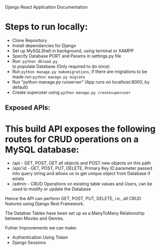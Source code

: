 Django React Application Documentation

# Steps to run locally:
* Clone Repository
* Install dependancies for Django
* Set up MySQLShell in background, using terminal or XAMPP
* Specify Database PORT and Params in settings.py file
* Run:
`python dbload.py` \
to populate Database (Only required to do once)
* Run `python manage.py makemigrations`, if there are migrations to be made run `python manage.py migrate`
* Run "python manage.py runserver" (App runs on localhost:8000, by default)
* Create superuser using `python manage.py createsuperuser`

## Exposed APIs:

# This build API exposes the following routes for CRUD operations on a MySQL database:
 - /api - GET, POST, GET all objects and POST new objects on this path
 - /api/:id - GET, POST, PUT, DELETE,  Primary Key ID parameter passed into query string and allows us to get unique object from Database if exists
 - /admin - CRUD Operations on existing table values and Users, can be used to modify or update the Database
 
 Hence the API can perform GET, POST, PUT, DELETE, i.e., all CRUD features using Django Rest Framework.
 
 The Databse Tables have been set up as a ManyToMany Relationship between Movies and Genres.
 
 Futher Improvements we can make:
 * Authentication Using Token
 * Django Sessions
